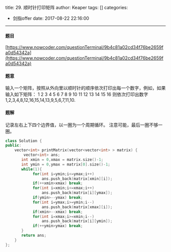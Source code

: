title: 29. 顺时针打印矩阵
author: Keaper
tags: []
categories:
  - 剑指offer
date: 2017-08-22 22:16:00
---
#### 题目
[https://www.nowcoder.com/questionTerminal/9b4c81a02cd34f76be2659fa0d54342a](https://www.nowcoder.com/questionTerminal/9b4c81a02cd34f76be2659fa0d54342a)
#### 题意
输入一个矩阵，按照从外向里以顺时针的顺序依次打印出每一个数字，例如，如果输入如下矩阵： 1 2 3 4 5 6 7 8 9 10 11 12 13 14 15 16 则依次打印出数字1,2,3,4,8,12,16,15,14,13,9,5,6,7,11,10.
#### 题解
记录左右上下四个边界值，以一圈为一个周期循环。
注意可能，最后一圈不够一圈。
```cpp
class Solution {
public:
    vector<int> printMatrix(vector<vector<int> > matrix) {
        vector<int> ans;
       int xmin = 0,xmax = matrix.size()-1;
       int ymin = 0,ymax = matrix[0].size()-1;
       while(1){
            for(int i=ymin;i<=ymax;i++)
                ans.push_back(matrix[xmin][i]);
            if(++xmin>xmax) break;
            for(int i=xmin;i<=xmax;i++)
                ans.push_back(matrix[i][ymax]);
            if(ymin>--ymax) break;
            for(int i=ymax;i>=ymin;i--)
                ans.push_back(matrix[xmax][i]);
            if(xmin>--xmax) break;
            for(int i=xmax;i>=xmin;i--)
                ans.push_back(matrix[i][ymin]);
            if(++ymin>ymax) break;
       }
       return ans;
    }
};
```